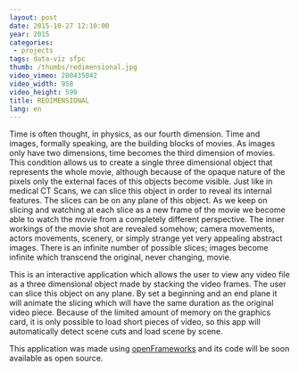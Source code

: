 ```yaml
---
layout: post
date: 2015-10-27 12:10:00
year: 2015
categories:
 - projects
tags: data-viz sfpc
thumb: /thumbs/redimensional.jpg
video_vimeo: 200435042
video_width: 958
video_height: 599
title: REDIMENSIONAL
lang: en
---
```


Time is often thought, in physics, as our fourth dimension. Time and images, formally speaking, are the building blocks of movies. As images only have two dimensions, time becomes the third dimension of movies. This condition allows us to create a single three dimensional object that represents the whole movie, although because of the opaque nature of the pixels only the external faces of this objects become visible. Just like in medical CT Scans, we can slice this object in order to reveal its internal features. The slices can be on any plane of this object. As we keep on slicing and watching at each slice as a new frame of the movie we become able to watch the  movie from a completely different perspective. The inner workings of the movie shot are revealed somehow; camera movements, actors movements, scenery, or simply strange yet very appealing abstract images. There is an infinite number of possible slices; images become infinite which transcend the original, never changing, movie.


This is an interactive application which allows the user to view any video file as a
three dimensional object made by stacking the video frames. The user can slice this object on any plane. By set a beginning and an end plane it will animate the slicing which will have the same duration as the original video piece.
Because of the limited amount of memory on the graphics card, it is only possible to load short pieces of video, so this app will automatically detect scene cuts and load scene by scene.

This application was made using [openFrameworks](http://openframeworks.cc) and its code will be soon available as open source.
